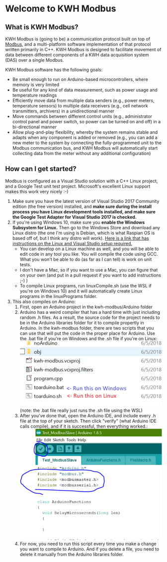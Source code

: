 # Welcome to KWH Modbus
## What is KWH Modbus?
KWH Modbus is (going to be) a communication protocol built on top of [Modbus](https://en.wikipedia.org/wiki/Modbus), and a multi-platform software implementation of that protocol written primarily in C++. KWH Modbus is designed to facilitate movement of data between different components of a KWH data acquisition system (DAS) over a single Modbus.

KWH Modbus software has the following goals:
* Be small enough to run on Arduino-based microcontrollers, where memory is very limited
* Be useful for any kind of data measurement, such as power usage and temperature readings
* Efficiently move data from multiple data senders (e.g., power meters, temperature sensors) to multiple data receivers (e.g., cell network transmitters, archivers) in a unidirectional manner
* Move commands between different control units (e.g., administrator control panel and power switch, so power can be turned on and off) in a bi-directional manner
* Allow plug-and-play flexibility, whereby the system remains stable and adapts when any component is added or removed (e.g., you can add a new meter to the system by connecting the fully-programmed unit to the Modbus communication bus, and KWH Modbus will automatically start collecting data from the meter without any additional configuration)

## How can I get started?
Modbus is configured as a Visual Studio solution with a C++ Linux project, and a Google Test unit test project. Microsoft's excellent Linux support makes this work very nicely :-)
1. Make sure you have the latest version of Visual Studio 2017 Community edition (the free version) installed, and **make sure during the install process you have Linux development tools installed, and make sure the Google Test Adapter for Visual Studio 2017 is checked.**
2. If you're using Windows 10, make sure you **enable the Windows Subsystem for Linux.** Then go to the Windows Store and download any Linux distro (the one I'm using is Debian, which is what Raspian OS is based off of, but I think any distro will work). [Here is a link that has instructions on the Linux and Visual Studio setup required.](https://blogs.msdn.microsoft.com/vcblog/2017/02/08/targeting-windows-subsystem-for-linux-from-visual-studio/)
	* You can develop on a Linux machine as well, and you will be able to edit code in any tool you like. You will compile the code using GCC. What you won't be able to do (as far as I can tell) is work on unit tests.
	* I don't have a Mac, so if you want to use a Mac, you can figure that on your own (and put in a pull request if you want to add instructions ;-) )
	* To compile Linux programs, run linuxCompile.sh (use the WSL if you're on Windows 10) and it will automatically create Linux programs in the linuxPrograms folder.
3. This also compiles on Arduino:
	1. First, open an Arduino project in the kwh-modbus/Arduino folder
	2. Arduino has a weird compiler that has a hard time with just including random .h files. As a result, the source code for the project needs to be in the Arduino libraries folder for it to compile propertly in Arduino. In the kwh-modbus folder, there are two scripts that you can use that will put the code in the proper place for Arduino. Use the .bat file if you're on Windows and the .sh file if you're on Linux: ![enter image description here](https://github.com/AlexKven/kwh-modbus/raw/documentation/documentation/images/arduino_script.png)
(note: the .bat file really just runs the .sh file using the WSL)
	3. After you've done that, open the Arduino IDE, and include every .h file at the top of your sketch. Then click "verify" (what Arduino IDE calls compile), and if it is successful, then everything worked.:![enter image description here](https://github.com/AlexKven/kwh-modbus/raw/documentation/documentation/images/arduino_verify.PNG)	
	4. For now, you need to run this script every time you make a change you want to compile to Arduino. And if you delete a file, you need to delete it manually from the Arduino libraries folder.





